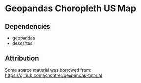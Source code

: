 Geopandas Choropleth US Map
============================

Dependencies
------------

- geopandas
- descartes

Attribution
-----------

Some source material was borrowed from: https://github.com/joncutrer/geopandas-tutorial
